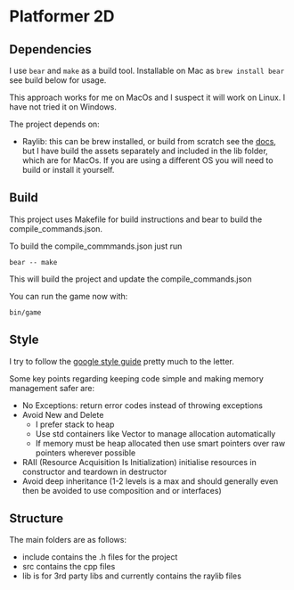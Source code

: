 # Platformer 2D

## Dependencies

I use `bear` and `make` as a build tool. Installable on Mac as `brew install bear` see build below for usage.

This approach works for me on MacOs and I suspect it will work on Linux. I have not tried it on Windows.

The project depends on:

- Raylib: this can be brew installed, or build from scratch see the [docs](https://www.raylib.com/), but I have build the assets separately and included in the lib folder, which are for MacOs. If you are using a different OS you will need to build or install it yourself.

## Build

This project uses Makefile for build instructions and bear to build the compile_commands.json.

To build the compile_commmands.json just run

    bear -- make

This will build the project and update the compile_commands.json

You can run the game now with:

    bin/game

## Style

I try to follow the [google style guide](https://google.github.io/styleguide/cppguide.html) pretty much to the letter.

Some key points regarding keeping code simple and making memory management safer are:

- No Exceptions: return error codes instead of throwing exceptions
- Avoid New and Delete
  - I prefer stack to heap
  - Use std containers like Vector to manage allocation automatically
  - If memory must be heap allocated then use smart pointers over raw pointers wherever possible
- RAII (Resource Acquisition Is Initialization) initialise resources in constructor and teardown in destructor
- Avoid deep inheritance (1-2 levels is a max and should generally even then be avoided to use composition and or interfaces)

## Structure

The main folders are as follows:

- include contains the .h files for the project
- src contains the cpp files
- lib is for 3rd party libs and currently contains the raylib files

